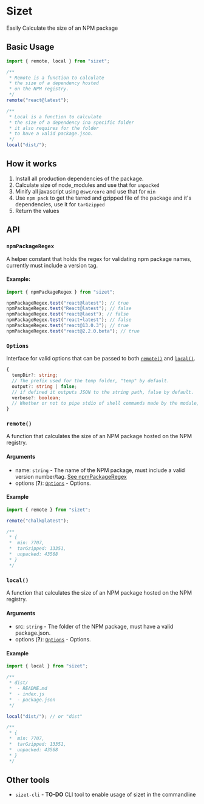 # Sizet

Easily Calculate the size of an NPM package

## Basic Usage

```js
import { remote, local } from "sizet";

/**
 * Remote is a function to calculate
 * the size of a dependency hosted
 * on the NPM registry.
 */
remote("react@latest");

/**
 * Local is a function to calculate
 * the size of a dependency ina specific folder
 * it also requires for the folder
 * to have a valid package.json.
 */
local("dist/");
```

## How it works

1. Install all production dependencies of the package.
2. Calculate size of node_modules and use that for `unpacked`
3. Minify all javascript using `@swc/core` and use that for `min`
4. Use `npm pack` to get the tarred and gzipped file of the package and it's dependencies, use it for `tarGzipped`
5. Return the values

## API

### `npmPackageRegex`

A helper constant that holds the regex for validating npm package names, currently must include a version tag.

#### Example:

```js
import { npmPackageRegex } from "sizet";

npmPackageRegex.test("react@latest"); // true
npmPackageRegex.test("React@latest"); // false
npmPackageRegex.test("react@laest"); // false
npmPackageRegex.test("react+latest"); // false
npmPackageRegex.test("react@13.0.3"); // true
npmPackageRegex.test("react@2.2.0.beta"); // true
```

### `Options`

Interface for valid options that can be passed to both [`remote()`](#remote) and [`local()`](#local).

```ts
{
  tempDir?: string;
  // The prefix used for the temp folder, "temp" by default.
  output?: string | false;
  // if defined it outputs JSON to the string path, false by default.
  verbose?: boolean;
  // Whether or not to pipe stdio of shell commands made by the module, false by default.
}
```

### `remote()`

A function that calculates the size of an NPM package hosted on the NPM registry.

#### Arguments

- name: `string` - The name of the NPM package, must include a valid version number/tag. [See npmPackageRegex](#npmpackageregex)
- options (**?**): [`Options`](#options) - Options.

#### Example

```js
import { remote } from "sizet";

remote("chalk@latest");

/**
 * {
 *  min: 7707,
 *  tarGzipped: 13351,
 *  unpacked: 43568
 * }
 */
```

### `local()`

A function that calculates the size of an NPM package hosted on the NPM registry.

#### Arguments

- src: `string` - The folder of the NPM package, must have a valid package.json.
- options (**?**): [`Options`](#options) - Options.

#### Example

```js
import { local } from "sizet";

/**
 * dist/
 *  - README.md
 *  - index.js
 *  - package.json
 */

local("dist/"); // or "dist"

/**
 * {
 *  min: 7707,
 *  tarGzipped: 13351,
 *  unpacked: 43568
 * }
 */
```

## Other tools

- `sizet-cli` - **TO-DO** CLI tool to enable usage of sizet in the commandline
